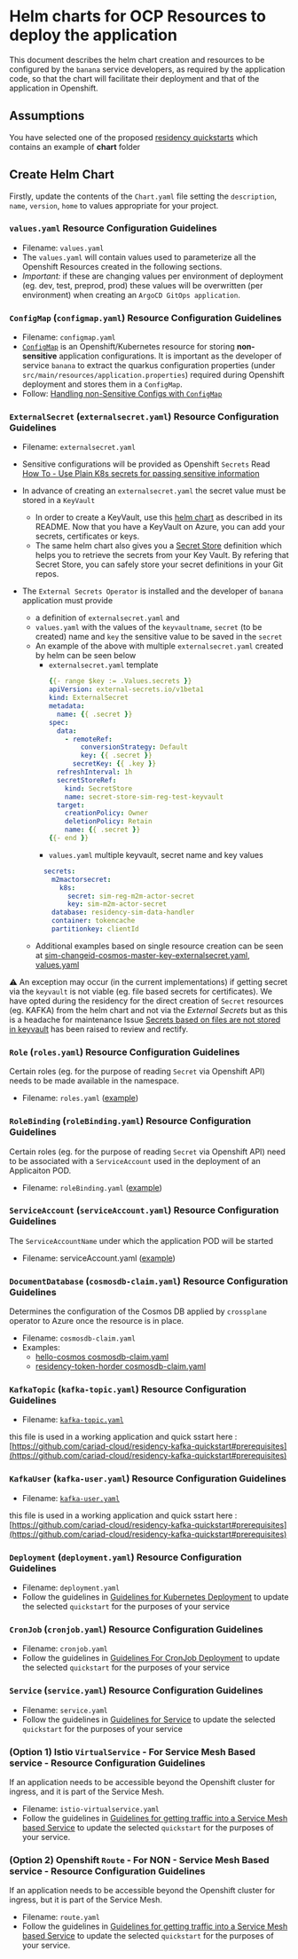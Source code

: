 # Helm charts for OCP Resources to deploy the application

This document describes the helm chart creation and resources to be configured by the `banana` service developers, as required by the application code, so that the chart will facilitate their deployment and that of the application in Openshift.

## Assumptions

You have selected one of the proposed [residency quickstarts](residency-quickstarts.md) which contains an example of **chart** folder

## Create Helm Chart

Firstly, update the contents of the `Chart.yaml` file setting the `description`, `name`, `version`, `home` to values appropriate for your project.

### `values.yaml` Resource Configuration Guidelines

* Filename: `values.yaml`
* The `values.yaml` will contain values used to parameterize all the Openshift Resources created in the following sections. 
* *Important:* if these are changing values per environment of deployment (eg. dev, test, preprod, prod) these values will be overwritten (per environment) when creating an `ArgoCD GitOps application`.

### `ConfigMap` (`configmap.yaml`) Resource Configuration Guidelines

* Filename: `configmap.yaml`
* [`ConfigMap`](https://docs.openshift.com/online/pro/dev_guide/configmaps.html) is an Openshift/Kubernetes resource for storing **non-sensitive** application configurations. It is important as the developer of service `banana` to extract the quarkus configuration properties (under `src/main/resources/application.properties`) required during Openshift deployment and stores them in a `ConfigMap`.
* Follow: [Handling non-Sensitive Configs with `ConfigMap`](configs-handling.md)

### `ExternalSecret` (`externalsecret.yaml`) Resource Configuration Guidelines

* Filename: `externalsecret.yaml`
* Sensitive configurations will be provided as Openshift `Secrets` Read [How To - Use Plain K8s secrets for passing sensitive information](secrets-solution.md)
* In advance of creating an `externalsecret.yaml` the secret value must be stored in a `KeyVault`
  * In order to create a KeyVault, use this [helm chart](https://github.com/cariad-cloud/residency-helm-charts/tree/main/externalsecrets) as described in its README.
  Now that you have a KeyVault on Azure, you can add your secrets, certificates or keys.
  * The same helm chart also gives you a [Secret Store](https://external-secrets.io/v0.5.7/provider-azure-key-vault/) definition which helps you to retrieve the secrets from your Key Vault. 
  By refering that Secret Store, you can safely store your secret definitions in your Git repos.

* The `External Secrets Operator` is installed and the developer of `banana` application must provide 
  * a definition of `externalsecret.yaml` and
  * `values.yaml` with the values of the `keyvaultname`, `secret` (to be created) name and `key` the sensitive value to be saved in the `secret`
  * An example of the above with multiple `externalsecret.yaml` created by helm can be seen  below
    * `externalsecret.yaml` template
      ```YAML
      {{- range $key := .Values.secrets }}
      apiVersion: external-secrets.io/v1beta1
      kind: ExternalSecret
      metadata:
        name: {{ .secret }}
      spec:
        data:
          - remoteRef:
              conversionStrategy: Default
              key: {{ .secret }}
            secretKey: {{ .key }}
        refreshInterval: 1h
        secretStoreRef:
          kind: SecretStore
          name: secret-store-sim-reg-test-keyvault
        target:
          creationPolicy: Owner
          deletionPolicy: Retain
          name: {{ .secret }}
      {{- end }}
      ```
    * `values.yaml` multiple keyvault, secret name and key values
    ```YAML
      secrets:
        m2mactorsecret:
          k8s:
            secret: sim-reg-m2m-actor-secret
            key: sim-m2m-actor-secret        
        database: residency-sim-data-handler
        container: tokencache
        partitionkey: clientId
    ```
  * Additional examples based on single resource creation can be seen at [sim-changeid-cosmos-master-key-externalsecret.yaml](https://github.com/cariad-cloud/residency-sim-management-infrastructure/blob/main/chart/templates/sim-changeid-cosmos-master-key-externalsecret.yaml), [values.yaml](https://github.com/cariad-cloud/residency-sim-management-infrastructure/blob/2b0b6c991dea6f798a752c1e876adbee553320df/chart/values.yaml#L10)


:warning: An exception may occur (in the current implementations) if getting secret via the `keyvault` is not viable (eg. file based secrets for certificates). We have opted during the residency for the direct creation of `Secret` resources (eg. KAFKA) from the helm chart and not via the *External Secrets* but as this is a headache for maintenance Issue [Secrets based on files are not stored in keyvault](https://github.com/cariad-cloud/residency-docs/issues/26) has been raised to review and rectify.  

### `Role` (`roles.yaml`) Resource Configuration Guidelines

Certain roles (eg. for the purpose of reading `Secret` via Openshift API) needs to be made available in the namespace.

* Filename: `roles.yaml` ([example](https://github.com/cariad-cloud/residency-sim-data-handler/blob/main/chart/templates/roles.yaml))

### `RoleBinding` (`roleBinding.yaml`) Resource Configuration Guidelines

Certain roles (eg. for the purpose of reading `Secret` via Openshift API) need to be associated with a `ServiceAccount` used in the deployment of an Applicaiton POD.

* Filename: `roleBinding.yaml` ([example](https://github.com/cariad-cloud/residency-sim-data-handler/blob/main/chart/templates/roleBinding.yaml))

### `ServiceAccount` (`serviceAccount.yaml`) Resource Configuration Guidelines

The `ServiceAccountName` under which the application POD will be started

* Filename: serviceAccount.yaml ([example](https://github.com/cariad-cloud/residency-sim-data-handler/blob/main/chart/templates/serviceAccount.yaml))

### `DocumentDatabase` (`cosmosdb-claim.yaml`) Resource Configuration Guidelines

Determines the configuration of the Cosmos DB applied by `crossplane` operator to Azure once the resource is in place. 

* Filename: `cosmosdb-claim.yaml`
* Examples:
  * [hello-cosmos cosmosdb-claim.yaml](https://github.com/cariad-cloud/residency-hello-cosmos/blob/main/chart/templates/cosmosdb-claim.yaml)
  * [residency-token-horder cosmosdb-claim.yaml](https://github.com/cariad-cloud/residency-token-hoarder/blob/main/chart/templates/cosmosdb-claim.yaml)

### `KafkaTopic` (`kafka-topic.yaml`) Resource Configuration Guidelines

* Filename: [`kafka-topic.yaml`](https://github.com/cariad-cloud/quickstart-residency-scheduled-quarkus/blob/main/chart/templates/kafka-topic.yaml)

this file is used in a working application and quick sstart here : [https://github.com/cariad-cloud/residency-kafka-quickstart#prerequisites](https://github.com/cariad-cloud/residency-kafka-quickstart#prerequisites)

### `KafkaUser` (`kafka-user.yaml`) Resource Configuration Guidelines

* Filename: [`kafka-user.yaml`](https://github.com/cariad-cloud/residency-kafka-quickstart/blob/main/chart/templates/quickstart-kafka-user.yaml)

this file is used in a working application and quick sstart here : [https://github.com/cariad-cloud/residency-kafka-quickstart#prerequisites](https://github.com/cariad-cloud/residency-kafka-quickstart#prerequisites)


### `Deployment` (`deployment.yaml`) Resource Configuration Guidelines

* Filename: `deployment.yaml`
* Follow the guidelines in [Guidelines for Kubernetes Deployment](https://github.com/cariad-cloud/residency-docs/blob/main/how-to-docs/container-guidelines.md#deployment) to update the selected `quickstart` for the purposes of your service

### `CronJob` (`cronjob.yaml`) Resource Configuration Guidelines

* Filename: `cronjob.yaml`
* Follow the guidelines in [Guidelines For CronJob Deployment](https://github.com/cariad-cloud/residency-docs/blob/main/how-to-docs/container-guidelines.md#kubernetes-cronjob) to update the selected `quickstart` for the purposes of your service

### `Service` (`service.yaml`) Resource Configuration Guidelines

* Filename: `service.yaml`
* Follow the guidelines in [Guidelines for Service](https://github.com/cariad-cloud/residency-docs/blob/main/how-to-docs/container-guidelines.md#service) to update the selected `quickstart` for the purposes of your service

### (Option 1) Istio `VirtualService` - For Service Mesh Based service - Resource Configuration Guidelines

If an application needs to be accessible beyond the Openshift cluster for ingress, and it is part of the Service Mesh.

* Filename: `istio-virtualservice.yaml`
* Follow the guidelines in [Guidelines for getting traffic into a Service Mesh based Service](routing-into-servicemesh.md) to update the selected `quickstart` for the purposes of your service.

### (Option 2) Openshift `Route` - For NON - Service Mesh Based service - Resource Configuration Guidelines

If an application needs to be accessible beyond the Openshift cluster for ingress, but it is part of the Service Mesh.

* Filename: `route.yaml`
* Follow the guidelines in [Guidelines for getting traffic into a Service Mesh based Service](https://docs.openshift.com/online/pro/dev_guide/routes.html) to update the selected `quickstart` for the purposes of your service.
